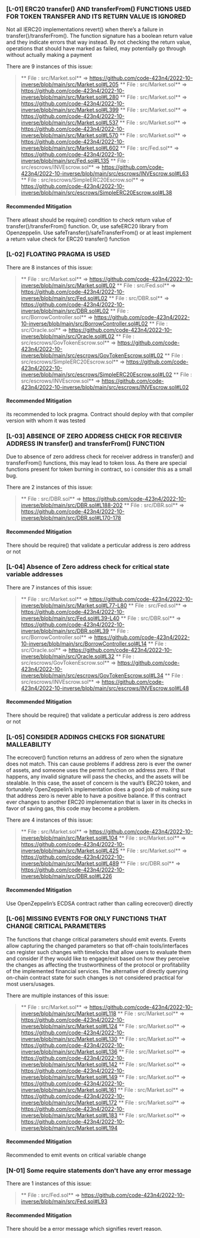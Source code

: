 ### [L-01] ERC20 transfer() AND transferFrom() FUNCTIONS USED FOR TOKEN TRANSFER AND ITS RETURN VALUE IS IGNORED

Not all IERC20 implementations revert() when there’s a failure in   transfer()/transferFrom(). The function signature has a boolean return value and they indicate errors that way instead. By not checking the return value, operations that should have marked as failed, may potentially go through without actually making a payment

There are 9 instances of this issue:
> ** File :  src/Market.sol**  => https://github.com/code-423n4/2022-10-inverse/blob/main/src/Market.sol#L205
> ** File :  src/Market.sol**  => https://github.com/code-423n4/2022-10-inverse/blob/main/src/Market.sol#L280
> ** File :  src/Market.sol**  => https://github.com/code-423n4/2022-10-inverse/blob/main/src/Market.sol#L399
> ** File :  src/Market.sol**  => https://github.com/code-423n4/2022-10-inverse/blob/main/src/Market.sol#L537
> ** File :  src/Market.sol**  => https://github.com/code-423n4/2022-10-inverse/blob/main/src/Market.sol#L570
> ** File :  src/Market.sol**  => https://github.com/code-423n4/2022-10-inverse/blob/main/src/Market.sol#L602
> ** File :  src/Fed.sol**  =>  https://github.com/code-423n4/2022-10-inverse/blob/main/src/Fed.sol#L135
> ** File :  src/escrows/INVEscrow.sol**  => https://github.com/code-423n4/2022-10-inverse/blob/main/src/escrows/INVEscrow.sol#L63
> ** File :  src/escrows/SimpleERC20Escrow.sol**  => https://github.com/code-423n4/2022-10-inverse/blob/main/src/escrows/SimpleERC20Escrow.sol#L38

#### Recommended Mitigation
There atleast should be require() condition to check return value of transfer()/transferFrom() function.
Or, use safeERC20 library from Openzeppelin. Use safeTransfer()/safeTransferFrom() or at least implement a return value check for ERC20 transfer() function



### [L-02] FLOATING PRAGMA IS USED

There are 8 instances of this issue:
> ** File :  src/Market.sol**  => https://github.com/code-423n4/2022-10-inverse/blob/main/src/Market.sol#L02
> ** File :  src/Fed.sol**  => https://github.com/code-423n4/2022-10-inverse/blob/main/src/Fed.sol#L02
> ** File :  src/DBR.sol**  => https://github.com/code-423n4/2022-10-inverse/blob/main/src/DBR.sol#L02
> ** File :  src/BorrowController.sol**  => https://github.com/code-423n4/2022-10-inverse/blob/main/src/BorrowController.sol#L02
> ** File :  src/Oracle.sol**  => https://github.com/code-423n4/2022-10-inverse/blob/main/src/Oracle.sol#L02
> ** File :  src/escrows/GovTokenEscrow.sol**  => https://github.com/code-423n4/2022-10-inverse/blob/main/src/escrows/GovTokenEscrow.sol#L02
> ** File :  src/escrows/SimpleERC20Escrow.sol**  => https://github.com/code-423n4/2022-10-inverse/blob/main/src/escrows/SimpleERC20Escrow.sol#L02
> ** File :  src/escrows/INVEscrow.sol**  => https://github.com/code-423n4/2022-10-inverse/blob/main/src/escrows/INVEscrow.sol#L02

#### Recommended Mitigation
its recommended to lock pragma. Contract should deploy with that compiler version with whom it was tested



### [L-03] ABSENCE OF ZERO ADDRESS CHECK FOR RECEIVER ADDRESS IN transfer() and transferFrom() FUNCTION

Due to absence of zero address check for receiver address in transfer() and transferFrom() functions, this may lead to token loss.
As there are special functions present for token burning in contract, so i consider this as a small bug.

There are 2 instances of this issue:
> ** File :  src/DBR.sol**  => https://github.com/code-423n4/2022-10-inverse/blob/main/src/DBR.sol#L188-202
> ** File :  src/DBR.sol**  => https://github.com/code-423n4/2022-10-inverse/blob/main/src/DBR.sol#L170-178

#### Recommended Mitigation
There should be require() that validate a perticular address is zero address or not



### [L-04] Absence of Zero address check for critical state variable addresses

There are 7 instances of this issue:
> ** File :  src/Market.sol**  => https://github.com/code-423n4/2022-10-inverse/blob/main/src/Market.sol#L77-L80
> ** File :  src/Fed.sol**  => https://github.com/code-423n4/2022-10-inverse/blob/main/src/Fed.sol#L39-L40
> ** File :  src/DBR.sol**  => https://github.com/code-423n4/2022-10-inverse/blob/main/src/DBR.sol#L39
> ** File :  src/BorrowController.sol**  => https://github.com/code-423n4/2022-10-inverse/blob/main/src/BorrowController.sol#L14
> ** File :  src/Oracle.sol**  => https://github.com/code-423n4/2022-10-inverse/blob/main/src/Oracle.sol#L32
> ** File :  src/escrows/GovTokenEscrow.sol**  => https://github.com/code-423n4/2022-10-inverse/blob/main/src/escrows/GovTokenEscrow.sol#L34
> ** File :  src/escrows/INVEscrow.sol**  => https://github.com/code-423n4/2022-10-inverse/blob/main/src/escrows/INVEscrow.sol#L48


#### Recommended Mitigation
There should be require() that validate a perticular address is zero address or not


### [L-05] CONSIDER ADDINGS CHECKS FOR SIGNATURE MALLEABILITY

The ecrecover() function returns an address of zero when the signature does not match. This can cause problems if address zero is ever the owner of assets, and someone uses the permit function on address zero. If that happens, any invalid signature will pass the checks, and the assets will be stealable. In this case, the asset of concern is the vault’s ERC20 token, and fortunately OpenZeppelin’s implementation does a good job of making sure that address zero is never able to have a positive balance. If this contract ever changes to another ERC20 implementation that is laxer in its checks in favor of saving gas, this code may become a problem.

There are 4 instances of this issue:
> ** File :  src/Market.sol**  => https://github.com/code-423n4/2022-10-inverse/blob/main/src/Market.sol#L104
> ** File :  src/Market.sol**  =>  https://github.com/code-423n4/2022-10-inverse/blob/main/src/Market.sol#L425
> ** File :  src/Market.sol**  => https://github.com/code-423n4/2022-10-inverse/blob/main/src/Market.sol#L489
> ** File :  src/DBR.sol**  => https://github.com/code-423n4/2022-10-inverse/blob/main/src/DBR.sol#L226

#### Recommended Mitigation
Use OpenZeppelin’s ECDSA contract rather than calling ecrecover() directly


### [L-06] MISSING EVENTS FOR ONLY FUNCTIONS THAT CHANGE CRITICAL PARAMETERS

The functions that change critical parameters should emit events. Events allow capturing the changed parameters so that off-chain tools/interfaces can register such changes with timelocks that allow users to evaluate them and consider if they would like to engage/exit based on how they perceive the changes as affecting the trustworthiness of the protocol or profitability of the implemented financial services. The alternative of directly querying on-chain contract state for such changes is not considered practical for most users/usages.

There are multiple instances of this issue:
> ** File :  src/Market.sol**  => https://github.com/code-423n4/2022-10-inverse/blob/main/src/Market.sol#L118
> ** File :  src/Market.sol**  => https://github.com/code-423n4/2022-10-inverse/blob/main/src/Market.sol#L124
> ** File :  src/Market.sol**  => https://github.com/code-423n4/2022-10-inverse/blob/main/src/Market.sol#L130
> ** File :  src/Market.sol**  => https://github.com/code-423n4/2022-10-inverse/blob/main/src/Market.sol#L136
> ** File :  src/Market.sol**  => https://github.com/code-423n4/2022-10-inverse/blob/main/src/Market.sol#L142
> ** File :  src/Market.sol**  => https://github.com/code-423n4/2022-10-inverse/blob/main/src/Market.sol#L149
> ** File :  src/Market.sol**  => https://github.com/code-423n4/2022-10-inverse/blob/main/src/Market.sol#L161
> ** File :  src/Market.sol**  => https://github.com/code-423n4/2022-10-inverse/blob/main/src/Market.sol#L172
> ** File :  src/Market.sol**  => https://github.com/code-423n4/2022-10-inverse/blob/main/src/Market.sol#L183
> ** File :  src/Market.sol**  => https://github.com/code-423n4/2022-10-inverse/blob/main/src/Market.sol#L194

#### Recommended Mitigation
Recommended to emit events on critical variable change



### [N-01] Some require statements don't have any error message

There are 1 instances of this issue:
> ** File :  src/Fed.sol**  =>  https://github.com/code-423n4/2022-10-inverse/blob/main/src/Fed.sol#L93
  
#### Recommended Mitigation
There should be a error message which signifies revert reason.

